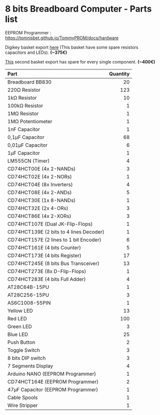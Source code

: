 # 8 bits Breadboard Computer - Parts list

EEPROM Programmer : https://tomnisbet.github.io/TommyPROM/docs/hardware

Digikey basket export [here](digikey_basket.csv) (This basket have some spare resistors capacitors and LEDs).  **(~375€)**

[This](digikey_basket_with_spare.csv) second basket export has spare for every single component. **(~400€)**

| Part                                    | Quantity |
|:----------------------------------------|---------:|
| Breadboard BB830                        |       20 |
| 220Ω Resistor                           |      123 |
| 1kΩ Resistor                            |       10 |
| 100kΩ Resistor                          |        1 |
| 1MΩ Resistor                            |        1 |
| 1MΩ Potentiometer                       |        1 |
| 1nF Capacitor                           |        1 |
| 0,1µF Capacitor                         |       68 |
| 0,01µF Capacitor                        |        6 | 
| 1µF Capacitor                           |        1 |
| LM555CN (Timer)                         |        4 |
| CD74HCT00E (4x 2-NANDs)                 |        3 |
| CD74HCT02E (4x 2-NORs)                  |        1 |
| CD74HCT04E (8x Inverters)               |        4 |
| CD74HCT08E (4x 2-ANDs)                  |        5 |
| CD74HCT30E (1x 8-NANDs)                 |        1 |
| CD74HCT32E (2x 4-ORs)                   |        3 |
| CD74HCT86E  (4x 2-XORs)                 |        3 |
| CD74HCT107E (Dual JK-Flip-Flops)        |        1 |
| CD74HCT139E (2 bits to 4 lines Decoder) |        1 |
| CD74HCT157E (2 lines to 1 bit Encoder)  |        6 |
| CD74HCT161E (4 bits Counter)            |        5 |
| CD74HCT173E (4 bits Register)           |       17 |
| CD74HCT245E (8 bits Bus Transceiver)    |       13 |
| CD74HCT273E (8x D-Flip-Flops)           |        1 |
| CD74HCT283E (4 bits Full Adder)         |        4 |
| AT28C64B-15PU                           |        1 |
| AT28C256-15PU                           |        3 |
| AS6C1008-55PIN                          |        1 |
| Yellow LED                              |       13 |
| Red LED                                 |      100 |
| Green LED                               |        3 |
| Blue LED                                |       25 |
| Push Button                             |        2 |
| Toggle Switch                           |        3 |
| 8 bits DIP switch                       |        3 |
| 7 Segments Display                      |        4 |
| Arduino NANO (EEPROM Programmer)        |        1 |
| CD74HCT164E (EEPROM Programmer)         |        2 |
| 47µF Capacitor (EEPROM Programmer)      |        1 |
| Cable Spools                            |        1 |
| Wire Stripper                           |        1 |

